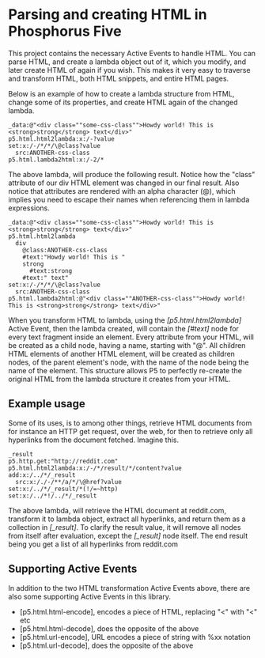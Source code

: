 Parsing and creating HTML in Phosphorus Five
===============

This project contains the necessary Active Events to handle HTML. You can parse HTML, and create a lambda object out of it, which you modify,
and later create HTML of again if you wish. This makes it very easy to traverse and transform HTML, both HTML snippets, and entire HTML pages.

Below is an example of how to create a lambda structure from HTML, change some of its properties, and create HTML again of the changed lambda.

```
_data:@"<div class=""some-css-class"">Howdy world! This is <strong>strong</strong> text</div>"
p5.html.html2lambda:x:/-?value
set:x:/-/*/*/\@class?value
  src:ANOTHER-css-class
p5.html.lambda2html:x:/-2/*
```

The above lambda, will produce the following result. Notice how the "class" attribute of our div HTML element was changed in our final result.
Also notice that attributes are rendered with an alpha character (@), which implies you need to escape their names when referencing them in 
lambda expressions.

```
_data:@"<div class=""some-css-class"">Howdy world! This is <strong>strong</strong> text</div>"
p5.html.html2lambda
  div
    @class:ANOTHER-css-class
    #text:"Howdy world! This is "
    strong
      #text:strong
    #text:" text"
set:x:/-/*/*/\@class?value
  src:ANOTHER-css-class
p5.html.lambda2html:@"<div class=""ANOTHER-css-class"">Howdy world! This is <strong>strong</strong> text</div>"
```

When you transform HTML to lambda, using the *[p5.html.html2lambda]* Active Event, then the lambda created, will contain the *[#text]* node for every
text fragment inside an element. Every attribute from your HTML, will be created as a child node, having a name, starting with "@". All children HTML
elements of another HTML element, will be created as children nodes, of the parent element's node, with the name of the node being the name of the element.
This structure allows P5 to perfectly re-create the original HTML from the lambda structure it creates from your HTML.

## Example usage

Some of its uses, is to among other things, retrieve HTML documents from for instance an HTTP get request, over the web, for then to retrieve only all
hyperlinks from the document fetched. Imagine this.

```
_result
p5.http.get:"http://reddit.com"
p5.html.html2lambda:x:/-/*/result/*/content?value
add:x:/../*/_result
  src:x:/./-/**/a/*/\@href?value
set:x:/../*/_result/*(!/=~http)
set:x:/../*!/../*/_result
```

The above lambda, will retrieve the HTML document at reddit.com, transform it to lambda object, extract all hyperlinks, and return them as
a collection in *[_result]*. To clarify the result value, it will remove all nodes from itself after evaluation, except the *[_result]* node itself.
The end result being you get a list of all hyperlinks from reddit.com

## Supporting Active Events

In addition to the two HTML transformation Active Events above, there are also some supporting Active Events in this library.

* [p5.html.html-encode], encodes a piece of HTML, replacing "<" with "&lt;" etc
* [p5.html.html-decode], does the opposite of the above
* [p5.html.url-encode], URL encodes a piece of string with %xx notation
* [p5.html.url-decode], does the opposite of the above
